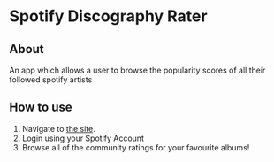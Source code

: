 # Spotify Discography Rater

## About

An app which allows a user to browse the popularity scores of all their followed spotify artists

## How to use

1. Navigate to [the site](https://spotify-popularity-tracker.vercel.app/).
2. Login using your Spotify Account
3. Browse all of the community ratings for your favourite albums!
